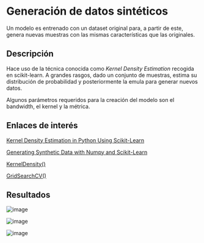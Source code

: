 # Generación de datos sintéticos

Un modelo es entrenado con un dataset original para, a partir de este, genera nuevas muestras con las mismas características que las originales.

## Descripción

Hace uso de la técnica conocida como *Kernel Density Estimation* recogida en scikit-learn.
A grandes rasgos, dado un conjunto de muestras, estima su distribución de probabilidad y posteriormente la emula para generar nuevos datos.

Algunos parámetros requeridos para la creación del modelo son el bandwidth, el kernel y la métrica. 

## Enlaces de interés

[Kernel Density Estimation in Python Using Scikit-Learn](https://stackabuse.com/kernel-density-estimation-in-python-using-scikit-learn/)

[Generating Synthetic Data with Numpy and Scikit-Learn](https://stackabuse.com/generating-synthetic-data-with-numpy-and-scikit-learn/)

[KernelDensity()](https://scikit-learn.org/stable/modules/generated/sklearn.neighbors.KernelDensity.html)

[GridSearchCV()](https://scikit-learn.org/stable/modules/generated/sklearn.model_selection.GridSearchCV.html)

## Resultados

![image](https://user-images.githubusercontent.com/80322524/114519225-79c92f00-9c40-11eb-93fe-d0e984d4a5fa.png)

![image](https://user-images.githubusercontent.com/80322524/114519271-864d8780-9c40-11eb-9100-17ccac56d70d.png)

![image](https://user-images.githubusercontent.com/80322524/114519326-96656700-9c40-11eb-991b-3c61ab5cf540.png)